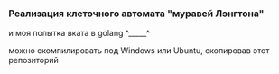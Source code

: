 ### Реализация клеточного автомата "муравей Лэнгтона"

и моя попытка вката в golang ^_____^

можно скомпилировать под Windows или Ubuntu, скопировав этот репозиторий


